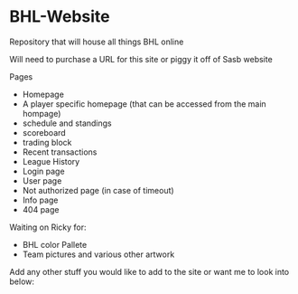 # BHL-Website
Repository that will house all things BHL online

Will need to purchase a URL for this site or piggy it off of Sasb website

Pages
- Homepage
- A player specific homepage (that can be accessed from the main hompage)
- schedule and standings
- scoreboard
- trading block
- Recent transactions
- League History
- Login page
- User page
- Not authorized page (in case of timeout)
- Info page
- 404 page

Waiting on Ricky for:
- BHL color Pallete
- Team pictures and various other artwork

Add any other stuff you would like to add to the site or want me to look into below:
